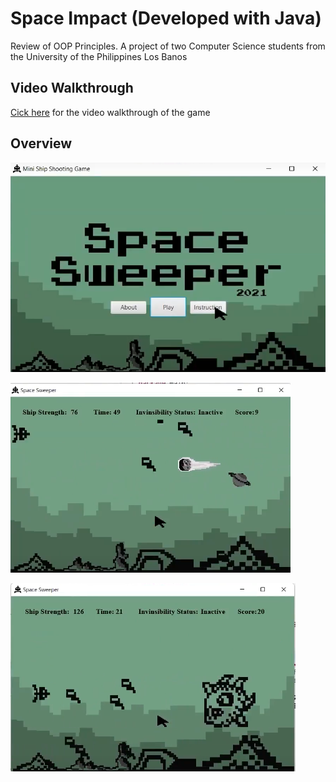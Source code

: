 # Space Impact (Developed with Java)
Review of OOP Principles.
A project of two Computer Science students from the University of the Philippines Los Banos

## Video Walkthrough
[Cick here](https://drive.google.com/file/d/1tKI3Ll4l9tBNUESLyv8YCF9gNSt4AQZu/view?usp=sharing) for the video walkthrough of the game

## Overview
![ScreenShot](./assets/1.png)

![ScreenShot](./assets/2.png)

![ScreenShot](./assets/3.png)
